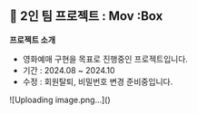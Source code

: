 ## 🍺 2인 팀 프로젝트 : Mov :Box
**프로젝트 소개**
  <ul>
    <li>영화예매 구현을 목표로 진행중인 프로젝트입니다.</li>
    <li> 기간 : 2024.08 ~ 2024.10 </li>
    <li> 수정 : 회원탈퇴, 비밀번호 변경 준비중입니다.</li>
  </ul>
![Uploading image.png…]()


